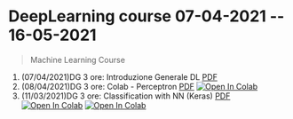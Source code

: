 # DeepLearning course 07-04-2021 -- 16-05-2021 

> Machine Learning Course

1. (07/04/2021)DG 3 ore: Introduzione Generale DL [PDF](material/00_DisillusioniAI.pdf) 
2. (08/04/2021)DG 3 ore: Colab - Perceptron [PDF](material/IntroNN.pdf) [![Open In Colab](https://colab.research.google.com/assets/colab-badge.svg)](https://colab.research.google.com/github/visiont3lab/deep-learning-course/blob/main/colab/01_Keras_regression_Basics.ipynb)
3. (11/03/2021)DG 3 ore: Classification with NN (Keras) [PDF](material/30.0_NN.pdf) [![Open In Colab](https://colab.research.google.com/assets/colab-badge.svg)](https://colab.research.google.com/github/visiont3lab/deep-learning-course/blob/main/colab/30-DL-Basics.ipynb)
[![Open In Colab](https://colab.research.google.com/assets/colab-badge.svg)](https://colab.research.google.com/github/visiont3lab/deep-learning-course/blob/main/colab/32_Breast_Cancer.ipynb)


